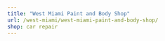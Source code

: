 ```yaml
---
title: "West Miami Paint and Body Shop"
url: /west-miami/west-miami-paint-and-body-shop/
shop: car repair
---
```

